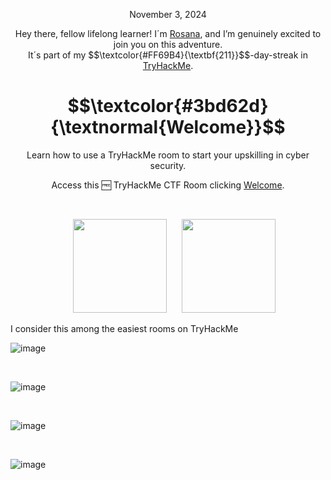 <p align="center">November 3, 2024</p>
<p align="center">Hey there, fellow lifelong learner! I´m <a href="https://www.linkedin.com/in/rosanafssantos/">Rosana</a>, and I’m genuinely excited to join you on this adventure.<br>
It´s part of my $$\textcolor{#FF69B4}{\textbf{211}}$$-day-streak in  <a href="https://tryhackme.com/">TryHackMe</a>.</p>

<h1 align="center">
  $$\textcolor{#3bd62d}{\textnormal{Welcome}}$$

</h1>
<p align="center">Learn how to use a TryHackMe room to start your upskilling in cyber security.</p>
<p align="center">Access this 🆓 TryHackMe CTF Room clicking <a href="https://tryhackme.com/r/room/welcome">Welcome</a>.</p><br>
<p align="center">
  <img height="150px" hspace="20" src="https://github.com/user-attachments/assets/bc3dbb0a-9d0e-46ec-abad-6fd1f016ae62">
  <img height="150px" src="https://github.com/user-attachments/assets/956d05ef-b83c-4ca2-a760-e683e5aeb8b6">
</p>

<p>I consider this among the easiest rooms on TryHackMe</p>


![image](https://github.com/user-attachments/assets/c3568ce9-07f7-4f9a-9743-63251bee9dec)

<br>

![image](https://github.com/user-attachments/assets/2cd2ec8e-8d05-4ec9-8fff-e13f9ecbdf21)

<br>

![image](https://github.com/user-attachments/assets/26d09065-ea90-44ff-bba8-50769efa83ba)

<br>

![image](https://github.com/user-attachments/assets/4e149a58-fd2a-4347-a5f2-a6715f616752)




